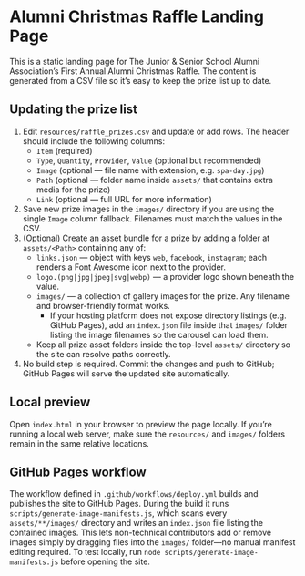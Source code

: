 # Alumni Christmas Raffle Landing Page

This is a static landing page for The Junior &amp; Senior School Alumni Association’s First Annual Alumni Christmas Raffle. The content is generated from a CSV file so it’s easy to keep the prize list up to date.

## Updating the prize list

1. Edit `resources/raffle_prizes.csv` and update or add rows. The header should include the following columns:
   - `Item` (required)
   - `Type`, `Quantity`, `Provider`, `Value` (optional but recommended)
   - `Image` (optional — file name with extension, e.g. `spa-day.jpg`)
   - `Path` (optional — folder name inside `assets/` that contains extra media for the prize)
   - `Link` (optional — full URL for more information)
2. Save new prize images in the `images/` directory if you are using the single `Image` column fallback. Filenames must match the values in the CSV.
3. (Optional) Create an asset bundle for a prize by adding a folder at `assets/<Path>` containing any of:
   - `links.json` — object with keys `web`, `facebook`, `instagram`; each renders a Font Awesome icon next to the provider.
   - `logo.(png|jpg|jpeg|svg|webp)` — a provider logo shown beneath the value.
   - `images/` — a collection of gallery images for the prize. Any filename and browser-friendly format works.  
     - If your hosting platform does not expose directory listings (e.g. GitHub Pages), add an `index.json` file inside that `images/` folder listing the image filenames so the carousel can load them.
   - Keep all prize asset folders inside the top-level `assets/` directory so the site can resolve paths correctly.
4. No build step is required. Commit the changes and push to GitHub; GitHub Pages will serve the updated site automatically.

## Local preview

Open `index.html` in your browser to preview the page locally. If you’re running a local web server, make sure the `resources/` and `images/` folders remain in the same relative locations.

## GitHub Pages workflow

The workflow defined in `.github/workflows/deploy.yml` builds and publishes the site to GitHub Pages. During the build it runs `scripts/generate-image-manifests.js`, which scans every `assets/**/images/` directory and writes an `index.json` file listing the contained images. This lets non-technical contributors add or remove images simply by dragging files into the `images/` folder—no manual manifest editing required. To test locally, run `node scripts/generate-image-manifests.js` before opening the site.
